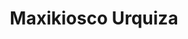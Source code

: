 ---
title: "Maxikiosco Urquiza"
url: /ciudad-autonoma-de-buenos-aires/maxikiosco-urquiza/
shop: comodidad
---